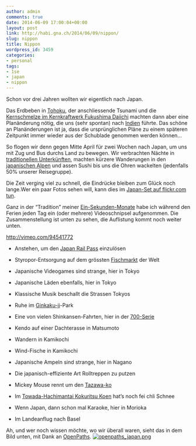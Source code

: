 ```yaml
---
author: admin
comments: true
date: 2014-06-09 17:00:04+00:00
layout: post
link: http://habi.gna.ch/2014/06/09/nippon/
slug: nippon
title: Nippon
wordpress_id: 3459
categories:
- personal
tags:
- 1se
- japan
- nippon
---
```


Schon vor drei Jahren wollten wir eigentlich nach Japan.

Das Erdbeben in [Tohoku](http://en.wikipedia.org/wiki/Fukushima_Daiichi_nuclear_disaster), der anschliessende Tsunami und die [Kernschmelze im Kernkraftwerk Fukushima Daiichi](http://en.wikipedia.org/wiki/Fukushima_Daiichi_nuclear_disaster) machten dann aber eine Planänderung nötig, die uns (sehr spontan) nach [Indien](http://) führte.
Das schöne an Planänderungen ist ja, dass die ursprünglichen Pläne zu einem späteren Zeitpunkt immer wieder aus der Schublade genommen werden können...

So flogen wir denn gegen Mitte April für zwei Wochen nach Japan, um uns mit Zug und Bus durchs Land zu bewegen.
Wir verbrachten Nächte in [traditionellen Unterkünften](http://en.wikipedia.org/wiki/Ryokan_(Japanese_inn)), machten kürzere Wanderungen in den [japanischen Alpen](http://en.wikipedia.org/wiki/Japanese_Alps) und assen Sushi bis uns die Ohren wackelten (jedenfalls 50% unserer Reisegruppe).

Die Zeit verging viel zu schnell, die Eindrücke bleiben zum Glück noch lange.Wer ein paar Fotos sehen will, kann dies im [Japan-Set auf flickr.com tun](https://www.flickr.com/photos/habi/sets/72157644608251866/).

Ganz in der “Tradition” meiner [Ein-Sekunden-Monate](http://habi.gna.ch/tag/1se/) habe ich während den Ferien jeden Tag ein (oder mehrere) Videoschnipsel aufgenommen.
Die Zusammenstellung ist unten zu sehen, die Auflistung kommt noch weiter unten.

http://vimeo.com/94541772




  
  * Anstehen, um den [Japan Rail Pass](http://www.japanrailpass.net) einzulösen

  
  * Styropor-Entsorgung auf dem grössten [Fischmarkt](http://www.tsukiji.or.jp) der Welt

  
  * Japanische Videogames sind strange, hier in Tokyo

  
  * Japanische Läden ebenfalls, hier in Tokyo

  
  * Klassische Musik beschallt die Strassen Tokyos

  
  * Ruhe im [Ginkaku-ji](http://en.wikipedia.org/wiki/Ginkaku-ji)-Park

  
  * Eine von vielen Shinkansen-Fahrten, hier in der [700-Serie](http://en.wikipedia.org/wiki/700_Series_Shinkansen)

  
  * Kendo auf einer Dachterasse in Matsumoto

  
  * Wandern in Kamikochi

  
  * Wind-Fische in Kamikochi

  
  * Japanische Ampeln sind strange, hier in Nagano

  
  * Die japanisch-effiziente Art Rolltreppen zu putzen

  
  * Mickey Mouse rennt um den [Tazawa-ko](http://en.wikipedia.org/wiki/Lake_Tazawa)

  
  * Im [Towada-Hachimantai Kokuritsu Koen](http://en.wikipedia.org/wiki/Towada-Hachimantai_National_Park) hat’s noch fei chli Schnee

  
  * Wenn Japan, dann schon mal Karaoke, hier in Morioka

  
  * Im Landeanflug nach Basel



Ah, und wer noch wissen möchte, wo wir überall waren, sieht das in dem Bild unten, mit Dank an [OpenPaths](https://openpaths.cc).
[![openpaths_japan.png](http://habi.gna.ch/wp-content/uploads/2014/06/openpaths_japan-tm.jpg)](http://habi.gna.ch/wp-content/uploads/2014/06/openpaths_japan.png)
